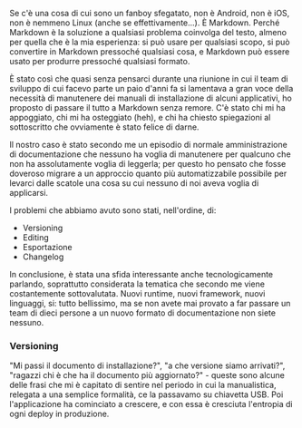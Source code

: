 Se c'è una cosa di cui sono un fanboy sfegatato, non è Android, non è iOS, non è nemmeno Linux (anche se effettivamente...). È Markdown. Perché Markdown è la soluzione a qualsiasi problema coinvolga del testo, almeno per quella che è la mia esperienza: si può usare per qualsiasi scopo, si può convertire in Markdown pressoché qualsiasi cosa, e Markdown può essere usato per produrre pressoché qualsiasi formato.

È stato così che quasi senza pensarci durante una riunione in cui il team di sviluppo di cui facevo parte un paio d'anni fa si lamentava a gran voce della necessità di manutenere dei manuali di installazione di alcuni applicativi, ho proposto di passare il tutto a Markdown senza remore. C'è stato chi mi ha appoggiato, chi mi ha osteggiato (heh), e chi ha chiesto spiegazioni al sottoscritto che ovviamente è stato felice di darne.

Il nostro caso è stato secondo me un episodio di normale amministrazione di documentazione che nessuno ha voglia di manutenere per qualcuno che non ha assolutamente voglia di leggerla; per questo ho pensato che fosse doveroso migrare a un approccio quanto più automatizzabile possibile per levarci dalle scatole una cosa su cui nessuno di noi aveva voglia di applicarsi.

I problemi che abbiamo avuto sono stati, nell'ordine, di:

- Versioning
- Editing
- Esportazione
- Changelog

In conclusione, è stata una sfida interessante anche tecnologicamente parlando, soprattutto considerata la tematica che secondo me viene costantemente sottovalutata. Nuovi runtime, nuovi framework, nuovi linguaggi, si: tutto bellissimo, ma se non avete mai provato a far passare un team di dieci persone a un nuovo formato di documentazione non siete nessuno.

### Versioning
"Mi passi il documento di installazione?", "a che versione siamo arrivati?", "ragazzi chi è che ha il documento più aggiornato?" - queste sono alcune delle frasi che mi è capitato di sentire nel periodo in cui la manualistica, relegata a una semplice formalità, ce la passavamo su chiavetta USB. Poi l'applicazione ha cominciato a crescere, e con essa è cresciuta l'entropia di ogni deploy in produzione.
